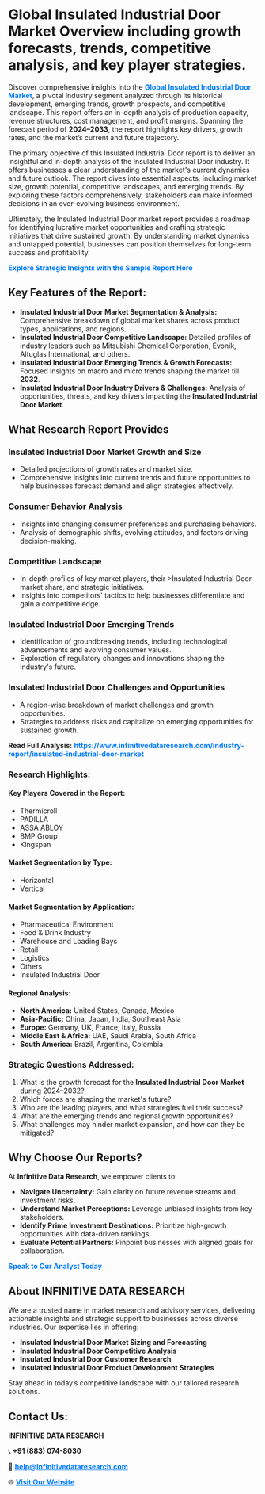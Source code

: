 <h1>Global Insulated Industrial Door Market Overview including growth forecasts, trends, competitive analysis, and key player strategies.</h1>
<p>
Discover comprehensive insights into the 
<a href="https://www.infinitivedataresearch.com/industry-report/insulated-industrial-door-market" rel="dofollow" style="color: #007BFF; text-decoration: none;"><strong>Global Insulated Industrial Door Market</strong></a>, a pivotal industry segment analyzed through its historical development, emerging trends, growth prospects, and competitive landscape. This report offers an in-depth analysis of production capacity, revenue structures, cost management, and profit margins. Spanning the forecast period of <strong>2024–2033</strong>, the report highlights key drivers, growth rates, and the market’s current and future trajectory.
</p>
<p>
The primary objective of this Insulated Industrial Door report is to deliver an insightful and in-depth analysis of the Insulated Industrial Door industry. It offers businesses a clear understanding of the market's current dynamics and future outlook. The report dives into essential aspects, including market size, growth potential, competitive landscapes, and emerging trends. By exploring these factors comprehensively, stakeholders can make informed decisions in an ever-evolving business environment.
</p>
<p>
Ultimately, the Insulated Industrial Door market report provides a roadmap for identifying lucrative market opportunities and crafting strategic initiatives that drive sustained growth. By understanding market dynamics and untapped potential, businesses can position themselves for long-term success and profitability.
</p>
<p>
<a href="https://www.infinitivedataresearch.com/request-sample/reportId=111552" style="color: #007BFF; text-decoration: none;"><strong>Explore Strategic Insights with the Sample Report Here</strong></a>
</p>

<h2>Key Features of the Report:</h2>
<ul>
<li><strong>Insulated Industrial Door Market Segmentation & Analysis:</strong> Comprehensive breakdown of global market shares across product types, applications, and regions.</li>
<li><strong>Insulated Industrial Door Competitive Landscape:</strong> Detailed profiles of industry leaders such as Mitsubishi Chemical Corporation, Evonik, Altuglas International, and others.</li>
<li><strong>Insulated Industrial Door Emerging Trends & Growth Forecasts:</strong> Focused insights on macro and micro trends shaping the market till <strong>2032</strong>.</li>
<li><strong>Insulated Industrial Door Industry Drivers & Challenges:</strong> Analysis of opportunities, threats, and key drivers impacting the <strong>Insulated Industrial Door Market</strong>.</li>
</ul>

<h2>What Research Report Provides</h2>
<h3>Insulated Industrial Door Market Growth and Size</h3>
<ul>
<li>Detailed projections of growth rates and market size.</li>
<li>Comprehensive insights into current trends and future opportunities to help businesses forecast demand and align strategies effectively.</li>
</ul>

<h3>Consumer Behavior Analysis</h3>
<ul>
<li>Insights into changing consumer preferences and purchasing behaviors.</li>
<li>Analysis of demographic shifts, evolving attitudes, and factors driving decision-making.</li>
</ul>

<h3>Competitive Landscape</h3>
<ul>
<li>In-depth profiles of key market players, their >Insulated Industrial Door market share, and strategic initiatives.</li>
<li>Insights into competitors' tactics to help businesses differentiate and gain a competitive edge.</li>
</ul>

<h3>Insulated Industrial Door Emerging Trends</h3>
<ul>
<li>Identification of groundbreaking trends, including technological advancements and evolving consumer values.</li>
<li>Exploration of regulatory changes and innovations shaping the industry's future.</li>
</ul>

<h3>Insulated Industrial Door Challenges and Opportunities</h3>
<ul>
<li>A region-wise breakdown of market challenges and growth opportunities.</li>
<li>Strategies to address risks and capitalize on emerging opportunities for sustained growth.</li>
</ul>
<p><strong>Read Full Analysis:</strong> <a href="https://www.infinitivedataresearch.com/industry-report/insulated-industrial-door-market" rel="dofollow" style="color: #007BFF; text-decoration: none;"><strong>https://www.infinitivedataresearch.com/industry-report/insulated-industrial-door-market</strong></a></p>
<h3>Research Highlights:</h3>
<h4>Key Players Covered in the Report:</h4>
<ul><li>Thermicroll</li><li>PADILLA</li><li>ASSA ABLOY</li><li>BMP Group</li><li>Kingspan</li></ul>
<h4>Market Segmentation by Type:</h4>
<ul><li>Horizontal</li><li>Vertical</li></ul>
<h4>Market Segmentation by Application:</h4>
<ul><li>Pharmaceutical Environment</li><li>Food &amp; Drink Industry</li><li>Warehouse and Loading Bays</li><li>Retail</li><li>Logistics</li><li>Others</li><li>Insulated Industrial Door</li></ul>

<h4>Regional Analysis:</h4>
<ul>
<li><strong>North America:</strong> United States, Canada, Mexico</li>
<li><strong>Asia-Pacific:</strong> China, Japan, India, Southeast Asia</li>
<li><strong>Europe:</strong> Germany, UK, France, Italy, Russia</li>
<li><strong>Middle East & Africa:</strong> UAE, Saudi Arabia, South Africa</li>
<li><strong>South America:</strong> Brazil, Argentina, Colombia</li>
</ul>

<h3>Strategic Questions Addressed:</h3>
<ol>
<li>What is the growth forecast for the <strong>Insulated Industrial Door Market</strong> during 2024–2032?</li>
<li>Which forces are shaping the market's future?</li>
<li>Who are the leading players, and what strategies fuel their success?</li>
<li>What are the emerging trends and regional growth opportunities?</li>
<li>What challenges may hinder market expansion, and how can they be mitigated?</li>
</ol>

<h2>Why Choose Our Reports?</h2>
<p>At <strong>Infinitive Data Research</strong>, we empower clients to:</p>
<ul>
<li><strong>Navigate Uncertainty:</strong> Gain clarity on future revenue streams and investment risks.</li>
<li><strong>Understand Market Perceptions:</strong> Leverage unbiased insights from key stakeholders.</li>
<li><strong>Identify Prime Investment Destinations:</strong> Prioritize high-growth opportunities with data-driven rankings.</li>
<li><strong>Evaluate Potential Partners:</strong> Pinpoint businesses with aligned goals for collaboration.</li>
</ul>
<p><a href="https://www.infinitivedataresearch.com/industry-report/insulated-industrial-door-market" rel="dofollow" style="color: #007BFF; text-decoration: none;"><strong>Speak to Our Analyst Today</strong></a></p>

<h2>About INFINITIVE DATA RESEARCH</h2>
<p>We are a trusted name in market research and advisory services, delivering actionable insights and strategic support to businesses across diverse industries. Our expertise lies in offering:</p>
<ul>
<li><strong>Insulated Industrial Door Market Sizing and Forecasting</strong></li>
<li><strong>Insulated Industrial Door Competitive Analysis</strong></li>
<li><strong>Insulated Industrial Door Customer Research</strong></li>
<li><strong>Insulated Industrial Door Product Development Strategies</strong></li>
</ul>
<p>Stay ahead in today’s competitive landscape with our tailored research solutions.</p>

<h2>Contact Us:</h2>
<p><strong>INFINITIVE DATA RESEARCH</strong></p>
<p>📞 <strong>+91 (883) 074-8030</strong></p>
<p>📧 <strong><a href="mailto:help@infinitivedataresearch.com" style="color: #007BFF;">help@infinitivedataresearch.com</a></strong></p>
<p>🌐 <strong><a href="https://www.infinitivedataresearch.com" rel="dofollow" style="color: #007BFF;">Visit Our Website</a></strong></p>